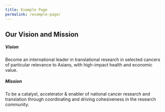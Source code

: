 ```yaml
---
title: Example Page
permalink: /example-page/
---
```

Our Vision and Mission
----------------------

##### Vision
Become an international leader in translational research in selected cancers of particular relevance to Asians, with high-impact health and economic value.

##### Mission
To be a catalyst, accelerator & enabler of national cancer research and translation through coordinating and driving cohesiveness in the research community.